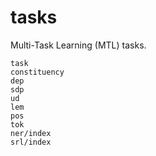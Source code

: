 # tasks

Multi-Task Learning (MTL) tasks.

```{toctree}
task
constituency
dep
sdp
ud
lem
pos
tok
ner/index
srl/index
```

